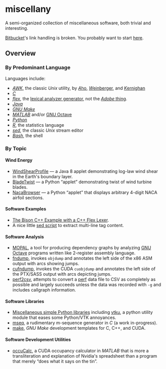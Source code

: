 miscellany
==========

A semi-organized collection of miscellaneous software, both trivial
and interesting.

[Bitbucket](https://bitbucket.org/)'s link handling is broken. You
probably want to start
[here](https://bitbucket.org/emmetac/miscellany/src/master/).


Overview
--------

### By Predominant Language ###

Languages include:

  * [*AWK*](awk/), the classic _Unix_ utility, by [*A*ho](https://en.wikipedia.org/wiki/Alfred_Aho), [*W*einberger](https://en.wikipedia.org/wiki/Peter_J._Weinberger), and [*K*ernighan](https://en.wikipedia.org/wiki/Brian_Kernighan)
  * [*C*](c/)
  * [*flex*](flex/), the [lexical analyzer generator](http://flex.sourceforge.net/), not the [_Adobe_ thing](http://www.adobe.com/products/flex.html).
  * [*Java*](java/)
  * [*GNU Make*](make/)
  * [*MATLAB*](matlab/) and/or [GNU Octave](http://www.gnu.org/software/octave/)
  * [*Python*](python/)
  * [*R*](R/), the statistics language
  * [*sed*](sed/), the classic _Unix_ stream editor
  * [*Bash*](shell/), the shell

### By Topic ###

#### Wind Energy ####

  * [WindShearProfile](java/WindShearProfile) — a Java 8 applet demonstrating
    log-law wind shear in the Earth's boundary layer.
  * [BladeTwist](python/BladeTwist) — a Python “applet” demonstrating
    twist of wind turbine blades.
  * [NacaBrowser](python/NacaBrowser) — a Python “applet” that
    displays arbitrary 4-digit NACA airfoil sections.

#### Software Examples ####

  * [The Bison C++ Example with a C++ Flex Lexer](flex/bison-cxx-example/).
  * A nice little [sed script](sed/) to extract multi-line tag content.

#### Software Analysis ####

  * [MOPAL](awk/mopal/), a tool for producing dependency graphs by
    analyzing [GNU Octave](http://www.gnu.org/software/octave/)
    programs written like 2-register assembly language.
  * [fndump](awk/fndump), invokes `objdump` and annotates the left
    side of the x86 ASM output with arcs showing jumps.
  * [cufndump](awk/cufndump), invokes the CUDA `cuobjdump` and annotates
    the left side of the PTX/SASS output with arcs depicting jumps.
  * [perf2csv](shell/perf2csv), attempts to convert a
    [perf](https://perf.wiki.kernel.org/index.php/Main_Page) data file
    to CSV as completely as possible and largely succeeds unless the
    data was recorded with `-g` and includes callgraph information.

#### Software Libraries ####

  * [Miscellaneous simple Python libraries](python/lib/) including
    [vtku](python/lib/vtku/), a python utility module that eases some
    Python/VTK annoyances.
  * [mseq](c/mseq/), a rudimentary m-sequence generator in *C* (a work
    in-progress).
  * [make](make/), *GNU Make* development templates for C, C++, and
    CUDA.

#### Software Development Utilities ####

  * [occuCalc](matlab/cudaUtils/), a CUDA occupancy calculator in
    _MATLAB_ that is more a transliteration and explanation of
    Nvidia's spreadsheet than a program that merely “does what it says
    on the tin”.
